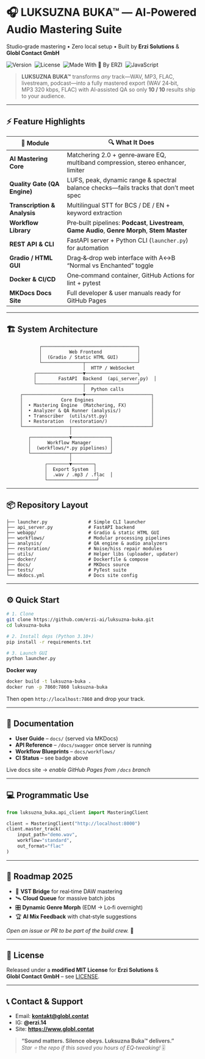<!--
SEO‑KEYWORDS: AI audio mastering, Python mastering suite, Matchering 2.0, automated audio processing, LUFS analysis, BCS transcription, Gradio frontend, FastAPI backend, Docker audio app, Erzi Solutions, Globl Contact GmbH, Luksuzna Buka, open‑source mastering, cloud mastering engine
-->
# 🎧 **LUKSUZNA BUKA™ — AI‑Powered Audio Mastering Suite**

Studio‑grade mastering • Zero local setup • Built by **Erzi Solutions** & **Globl Contact GmbH**

![Version](https://img.shields.io/badge/version-1.0.0-blue.svg) 
![License](https://img.shields.io/badge/license-MIT-green.svg) 
![Made With 💚 By ERZI](https://img.shields.io/badge/made_by-ERZI_SOLUTIONS-562b7d) 
![JavaScript](https://img.shields.io/badge/JavaScript-ES2023-yellow) 


> **LUKSUZNA BUKA™** transforms *any* track—WAV, MP3, FLAC, livestream, podcast—into a fully mastered export (WAV 24‑bit, MP3 320 kbps, FLAC) with AI‑assisted QA so only **10 / 10** results ship to your audience.

---

## ⚡ Feature Highlights
| 🚀 Module | 🔍 What It Does |
|-----------|----------------|
| **AI Mastering Core** | Matchering 2.0 + genre‑aware EQ, multiband compression, stereo enhancer, limiter |
| **Quality Gate (QA Engine)** | LUFS, peak, dynamic range & spectral balance checks—fails tracks that don’t meet spec |
| **Transcription & Analysis** | Multilingual STT for BCS / DE / EN + keyword extraction |
| **Workflow Library** | Pre‑built pipelines: **Podcast**, **Livestream**, **Game Audio**, **Genre Morph**, **Stem Master** |
| **REST API & CLI** | FastAPI server + Python CLI (`launcher.py`) for automation |
| **Gradio / HTML GUI** | Drag‑&‑drop web interface with A↔B “Normal vs Enchanted” toggle |
| **Docker & CI/CD** | One‑command container, GitHub Actions for lint + pytest |
| **MKDocs Docs Site** | Full developer & user manuals ready for GitHub Pages |

---

## 🏗️ System Architecture

```text
            ┌───────────────────────────────────┐
            │          Web Frontend             │
            │  (Gradio / Static HTML GUI)       │
            └───────────────┬───────────────────┘
                            │  HTTP / WebSocket
          ┌─────────────────▼───────────────────┐
          │        FastAPI  Backend  (api_server.py)  │
          └─────────────────┬───────────────────┘
                            │  Python calls
     ┌──────────────────────▼────────────────────────┐
     │              Core Engines                     │
     │  • Mastering Engine  (Matchering, FX)         │
     │  • Analyzer & QA Runner (analysis/)           │
     │  • Transcriber  (utils/stt.py)                │
     │  • Restoration  (restoration/)                │
     └─────────────────┬─────────────────────────────┘
                       │
        ┌──────────────▼──────────────┐
        │      Workflow Manager       │
        │  (workflows/*.py pipelines) │
        └──────────────┬──────────────┘
                       │
              ┌────────▼────────┐
              │  Export System  │
              │  .wav / .mp3 / .flac  │
              └──────────────────┘
```

---

## 📦 Repository Layout
```
├── launcher.py               # Simple CLI launcher
├── api_server.py             # FastAPI backend
├── webapp/                   # Gradio & static HTML GUI
├── workflows/                # Modular processing pipelines
├── analysis/                 # QA engine & audio analyzers
├── restoration/              # Noise/hiss repair modules
├── utils/                    # Helper libs (uploader, updater)
├── docker/                   # Dockerfile & compose
├── docs/                     # MKDocs source
├── tests/                    # PyTest suite
└── mkdocs.yml                # Docs site config
```

---

## ⚙️ Quick Start

```bash
# 1. Clone
git clone https://github.com/erzi-ai/luksuzna-buka.git
cd luksuzna-buka

# 2. Install deps (Python 3.10+)
pip install -r requirements.txt

# 3. Launch GUI
python launcher.py
```

**Docker way**

```bash
docker build -t luksuzna-buka .
docker run -p 7860:7860 luksuzna-buka
```

Then open `http://localhost:7860` and drop your track.

---

## 📝 Documentation

* **User Guide** – `docs/` (served via MKDocs)  
* **API Reference** – `/docs/swagger` once server is running  
* **Workflow Blueprints** – `docs/workflows/`  
* **CI Status** – see badge above  

Live docs site → *enable GitHub Pages from `/docs` branch*

---

## 💻 Programmatic Use

```python
from luksuzna_buka.api_client import MasteringClient

client = MasteringClient("http://localhost:8000")
client.master_track(
    input_path="demo.wav",
    workflow="standard",
    out_format="flac"
)
```

---

## 🤖 Roadmap 2025

- 🔗 **VST Bridge** for real‑time DAW mastering  
- 🛰️ **Cloud Queue** for massive batch jobs  
- 🎛️ **Dynamic Genre Morph** (EDM → Lo‑fi overnight)  
- 🏆 **AI Mix Feedback** with chat‑style suggestions  

*Open an issue or PR to be part of the build crew.* 🚀

---

## 🤝 License

Released under a **modified MIT License** for **Erzi Solutions** & **Globl Contact GmbH** – see [LICENSE](LICENSE).

---

## 📞 Contact & Support
* Email: **kontakt@globl.contat**  
* IG: **@erzi.14**  
* Site: **https://www.globl.contat**

> **“Sound matters. Silence obeys. Luksuzna Buka™ delivers.”**  
> *Star ⭐ the repo if this saved you hours of EQ‑tweaking!* 🎚️
```
